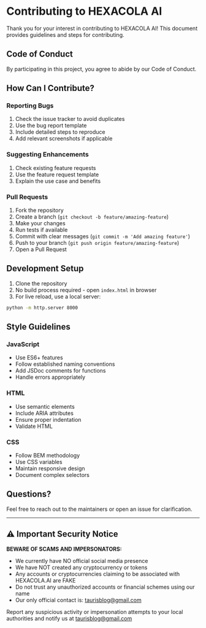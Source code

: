 # Contributing to HEXACOLA AI

Thank you for your interest in contributing to HEXACOLA AI! This document provides guidelines and steps for contributing.

## Code of Conduct

By participating in this project, you agree to abide by our Code of Conduct.

## How Can I Contribute?

### Reporting Bugs
1. Check the issue tracker to avoid duplicates
2. Use the bug report template
3. Include detailed steps to reproduce
4. Add relevant screenshots if applicable

### Suggesting Enhancements
1. Check existing feature requests
2. Use the feature request template
3. Explain the use case and benefits

### Pull Requests
1. Fork the repository
2. Create a branch (`git checkout -b feature/amazing-feature`)
3. Make your changes
4. Run tests if available
5. Commit with clear messages (`git commit -m 'Add amazing feature'`)
6. Push to your branch (`git push origin feature/amazing-feature`)
7. Open a Pull Request

## Development Setup

1. Clone the repository
2. No build process required - open `index.html` in browser
3. For live reload, use a local server:
```bash
python -m http.server 8000
```

## Style Guidelines

### JavaScript
- Use ES6+ features
- Follow established naming conventions
- Add JSDoc comments for functions
- Handle errors appropriately

### HTML
- Use semantic elements
- Include ARIA attributes
- Ensure proper indentation
- Validate HTML

### CSS
- Follow BEM methodology
- Use CSS variables
- Maintain responsive design
- Document complex selectors

## Questions?

Feel free to reach out to the maintainers or open an issue for clarification.

---

## ⚠️ Important Security Notice

**BEWARE OF SCAMS AND IMPERSONATORS:**
- We currently have NO official social media presence
- We have NOT created any cryptocurrency or tokens
- Any accounts or cryptocurrencies claiming to be associated with HEXACOLA.AI are FAKE
- Do not trust any unauthorized accounts or financial schemes using our name
- Our only official contact is: taurisblog@gmail.com

Report any suspicious activity or impersonation attempts to your local authorities and notify us at taurisblog@gmail.com
